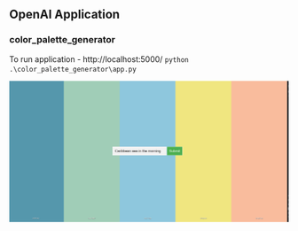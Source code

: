 ## OpenAI Application

### color_palette_generator
To run application - http://localhost:5000/
`python .\color_palette_generator\app.py`

![preview.png](static%2Fcolor_palette_generator%2Fpreview.png)